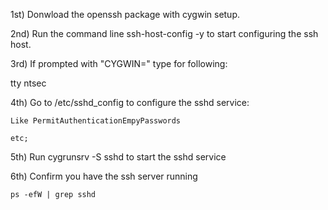1st) Donwload the openssh package with cygwin setup.

2nd) Run the command line ssh-host-config -y to start configuring the ssh host.

3rd) If prompted with "CYGWIN=" type for following:

tty ntsec

4th) Go to /etc/sshd_config to configure the sshd service:

	Like PermitAuthenticationEmpyPasswords

	etc;

5th) Run cygrunsrv -S sshd to start the sshd service

6th) Confirm you have the ssh server running

	ps -efW | grep sshd

